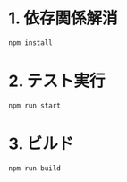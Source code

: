 # 1. 依存関係解消

```
npm install
```

# 2. テスト実行

```
npm run start
```

# 3. ビルド

```
npm run build
```
